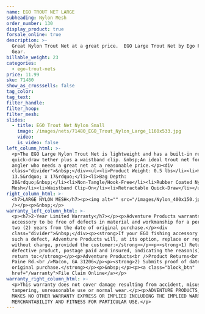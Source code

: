 ```yaml
---
name: EGO TROUT NET LARGE
subheading: Nylon Mesh
order_number: 130
display_product: true
forsale_online: true
description: >-
  Great Nylon Trout Net at a great price.  EGO Large Trout Net by Ego Fishing
  Gear.
billable_weight: 23
categories:
  - ego-trout-nets
price: 11.99
sku: 71480
show_as_crosssells: false
tag_color:
tag_text:
filter_handle:
filter_hoop:
filter_mesh:
slides:
  - title: EGO Trout Net Nylon Small
    image: /images/nets/71480_EGO_Trout_Nylon_Large_1160x533.jpg
    video:
    is_video: false
left_column_html: >-
  <p>The EGO Large Nylon Trout Net is lightweight and has a built-in retractable
  quick-draw tether plus a waistband clip. &nbsp;An ideal trout net for the
  angler who needs a great net at a reasonable price.</p><div
  class="divider">&nbsp;</div><ul><li>Product Weight: 0.5 lbs</li><li>Hoop:
  13.5&rdquo; x 17&rdquo;</li><li>Bag Depth:
  20&rdquo;&nbsp;</li><li>Non-Tangle/Hook-Free</li><li>Rubber Coated Nylon
  Mesh</li><li>Waistband Clip-On</li><li>Retractable Quick-Draw</li></ul>
right_column_html: >-
  <h7>LARGE NYLON MESH</h7><p><img alt="" src="/images/Nylon_400x150.jpg"
  /></p><p>&nbsp;</p>
warranty_left_column_html: >-
  <p><h7>2-Year Limited Warranty</h7></p><p>Adventure Products warrants your EGO
  accessory to be free of defects in material and workmanship for a period of
  two (2) years from the date of original purchase.</p><div
  class="divider">&nbsp;</div><p><strong>If your EGO fishing accessory exhibits
  such a defect, Adventure Products will, at its option, replace or repair it
  without charge, provided the customer:</strong></p><p><strong>1) Returns the
  defective product, postage paid and insured, indicating the reason(s) for the
  return to:</strong></p><p>Adventure Products<br />Product Returns<br />889 Guy
  Paine Rd.<br />Macon, GA 31206</p><p><strong>2) Submits proof of date of
  original purchase.</strong></p><p>&nbsp;</p><p><a class="block_btn"
  href="/warranty">File Claim Online</a></p>
warranty_right_column_html: >-
  <p>This warranty does not cover damage resulting from accident, misuse, abuse,
  tampering, unreasonable use or normal wear.</p><p>ADVENTURE PRODUCTS, INC.
  MAKES NO OTHER WARRANTY EXPRESS OR IMPLIED INCLUDING THE IMPLIED WARRANTIES OF
  MERCHANTABILITY AND FITNESS FOR PARTICULAR USE.</p>
---
```

